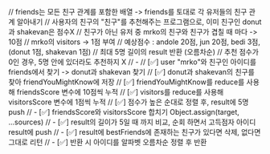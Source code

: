 // friends는 모든 친구 관계를 포함한 배열 -> friends를 토대로 각 유저들의 친구 관계 알아내기
// 사용자의 친구의 "친구"를 추천해주는 프로그램으로, 이미 친구인 donut과 shakevan은 점수X
// 친구가 아닌 유저 중 mrko의 친구와 친구가 겹칠 때 마다 -> 10점
// mrko의 visitors -> 1점 부여
// 예상점수 : andole 20점, jun 20점, bedi 3점, (donut 1점, shakevan 1점)
// 최대 5명 길이의 result 반환 (오름차순)
// 추천 점수가 0인 경우, 5명 안에 있더라도 추천하지 X
// -
// [✅] user "mrko"와 친구인 아이디를 friends에서 찾기 -> donut과 shakevan 찾기
// [✅] donut과 shakevan의 친구를 찾아 friendYouMightKnow에 저장
// [✅] friendYouMightKnow를 reduce를 사용해 friendsScore 변수에 10점씩 누적
// [✅] visitors를 reduce를 사용해 visitorsScore 변수에 1점씩 누적
// [✅] 점수가 높은 순대로 정렬 후, result에 5명 push
// - [✅] friendsScore와 visitorsScore 합치기 Object.assign(target, ...sources)
// - [✅] result의 길이가 5일 때 까지 비교, 순회 하면서 고득점자 아이디 result에 push
// - [✅] result에 bestFriends에 존재하는 친구가 있다면 삭제, 없다면 그대로 리턴
// - [✅] 반환 시 아이디를 알파벳 오름차순 정렬 후 반환
